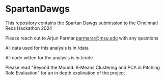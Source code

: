 # SpartanDawgs

This repository contains the Spartan Dawgs submission to the Cincinnati Reds Hackathon 2024

Please reach out to Arjun Parmar parmarar@msu.edu with any questions 




 All data used for this analysis is in /data 

 All code witten for the analysis is in /code

 Please read "Beyond the Mound: K-Means Clustering and PCA in Pitching Role Evaluation" for an in depth explination of the project
